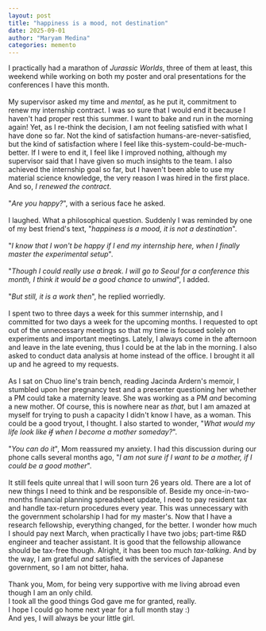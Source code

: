 ```yaml
---
layout: post
title: "happiness is a mood, not destination"
date: 2025-09-01
author: "Maryam Medina"
categories: memento
---
```


I practically had a marathon of *Jurassic Worlds*, three of them at least, this weekend while working on both my poster and oral presentations for the conferences I have this month.<br>
<br>
My supervisor asked my time and *mental*, as he put it, commitment to renew my internship contract. I was so sure that I would end it because I haven't had proper rest this summer. I want to bake and run in the morning again! Yet, as I re-think the decision, I am not feeling satisfied with what I have done so far. Not the kind of satisfaction humans-are-never-satisfied, but the kind of satisfaction where I feel like this-system-could-be-much-better. If I were to end it, I feel like I improved nothing, although my supervisor said that I have given so much insights to the team. I also achieved the internship goal so far, but I haven't been able to use my material science knowledge, the very reason I was hired in the first place. And so, *I renewed the contract*.<br>
<br>
"*Are you happy?*", with a serious face he asked.<br>
<br>
I laughed. What a philosophical question. Suddenly I was reminded by one of my best friend's text, "*happiness is a mood, it is not a destination*".<br>
<br>
"*I know that I won't be happy if I end my internship here, when I finally master the experimental setup*".<br>
<br>
"*Though I could really use a break. I will go to Seoul for a conference this month, I think it would be a good chance to unwind*", I added.<br>
<br>
"*But still, it is a work then*", he replied worriedly.<br>
<br>
I spent two to three days a week for this summer internship, and I committed for two days a week for the upcoming months. I requested to opt out of the unnecessary meetings so that my time is focused solely on experiments and important meetings. Lately, I always come in the afternoon and leave in the late evening, thus I could be at the lab in the morning. I also asked to conduct data analysis at home instead of the office. I brought it all up and he agreed to my requests.<br>
<br>
As I sat on Chuo line's train bench, reading Jacinda Ardern's memoir, I stumbled upon her pregnancy test and a presenter questioning her whether a PM could take a maternity leave. She was working as a PM *and* becoming a new mother. Of course, this is nowhere near as *that*, but I am amazed at myself for trying to push a capacity I didn't know I have, as a woman. This could be a good tryout, I thought. I also started to wonder, "*What would my life look like ~~if~~ when I become a mother someday?*".<br>
<br>
"*You can do it*", Mom reassured my anxiety. I had this discussion during our phone calls several months ago, "*I am not sure if I want to be a mother, if I could be a good mother*".<br>
<br>
It still feels quite unreal that I will soon turn 26 years old. There are a lot of new things I need to think and be responsible of. Beside my once-in-two-months financial planning spreadsheet update, I need to pay resident tax and handle tax-return procedures every year. This was unnecessary with the government scholarship I had for my master's. Now that I have a research fellowship, everything changed, for the better. I wonder how much I should pay next March, when practically I have two jobs; part-time R&D engineer and teacher assistant. It is good that the fellowship allowance should be tax-free though. Alright, it has been too much *tax-talking*. And by the way, I am grateful *and* satisfied with the services of Japanese government, so I am not bitter, haha.<br>
<br>
Thank you, Mom, for being very supportive with me living abroad even though I am an only child.<br>
I took all the good things God gave me for granted, really.<br>
I hope I could go home next year for a full month stay :)<br>
And yes, I will always be your little girl.
